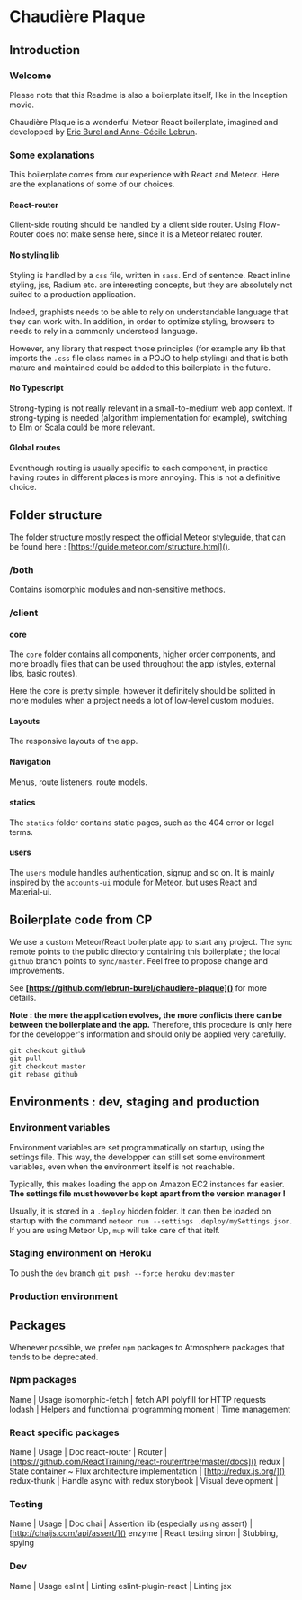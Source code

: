 # Chaudière Plaque


## Introduction

### Welcome
Please note that this Readme is also a boilerplate itself, like in the Inception movie.

Chaudière Plaque is a wonderful Meteor React boilerplate, imagined and developped by [Eric Burel and Anne-Cécile Lebrun](http://www.lebrun-burel.com).

### Some explanations

This boilerplate comes from our experience with React and Meteor. Here are the
explanations of some of our choices.

#### React-router

Client-side routing should be handled by a client side router. Using Flow-Router
does not make sense here, since it is a Meteor related router.

#### No styling lib

Styling is handled by a `css` file, written in `sass`. End of sentence.
React inline styling, jss, Radium etc. are interesting concepts, but they
are absolutely not suited to a production application.

Indeed, graphists needs to be able to rely on understandable language that they
can work with. In addition, in order to optimize styling, browsers to needs
to rely in a commonly understood language.

However, any library that respect those principles (for example any lib
that imports the `.css` file class names in a POJO to help styling)
and that is both mature and
maintained could be added to this boilerplate in the future.

#### No Typescript

Strong-typing is not really relevant in a small-to-medium web app context.
If strong-typing is needed (algorithm implementation for example),
switching to Elm or Scala could be more relevant.

#### Global routes

Eventhough routing is usually specific to each component, in practice having
routes in different places is more annoying. This is not a definitive choice.


## Folder structure

The folder structure mostly respect the official Meteor styleguide, that can be
found here : [https://guide.meteor.com/structure.html]().

### /both

Contains isomorphic modules and non-sensitive methods.


### /client
#### core
The `core` folder contains all components, higher order components, and more broadly
files that can be used throughout the app (styles, external libs, basic routes).

Here the core is pretty simple, however it definitely should be splitted in more
modules when a project needs a lot of low-level custom modules.


#### Layouts

The responsive layouts of the app.

#### Navigation

Menus, route listeners, route models.

#### statics

The `statics` folder contains static pages, such as the 404 error or legal terms.

#### users

The `users` module handles authentication, signup and so on. It is mainly inspired
by the `accounts-ui` module for Meteor, but uses React and Material-ui.

## Boilerplate code from CP

We use a custom Meteor/React boilerplate app to start any project. The `sync` remote points to the public directory containing this boilerplate ; the local `github` branch points to `sync/master`.
Feel free to propose change and improvements.

See **[https://github.com/lebrun-burel/chaudiere-plaque]()** for more details.

**Note : the more the application evolves, the more conflicts there can be
between the boilerplate and the app.**
Therefore, this procedure is only here for the developper's information and should only be applied very carefully.
```
git checkout github
git pull
git checkout master
git rebase github
```



## Environments : dev, staging and production
### Environment variables

Environment variables are set programmatically on startup, using the settings
file. This way, the developper can still set some environment variables,
even when the environment itself is not reachable.

Typically, this makes loading the app on Amazon EC2 instances far easier.
**The settings file must however be kept apart from the version manager !**

Usually, it is stored in a `.deploy` hidden folder. It can then be loaded on
startup with the command `meteor run --settings .deploy/mySettings.json`.
If you are using Meteor Up, `mup` will take care of that itelf.


### Staging environment on Heroku

To push the `dev` branch
`git push --force heroku dev:master`

### Production environment


## Packages

Whenever possible, we prefer `npm` packages to Atmosphere packages that
tends to be deprecated.

### Npm packages
Name | Usage
isomorphic-fetch | fetch API polyfill for HTTP requests
lodash | Helpers and functionnal programming
moment | Time management

### React specific packages

Name | Usage | Doc
react-router | Router | [https://github.com/ReactTraining/react-router/tree/master/docs]()
redux | State container ~ Flux architecture implementation | [http://redux.js.org/]()
redux-thunk | Handle async with redux
storybook | Visual development |

### Testing
Name | Usage | Doc
chai | Assertion lib (especially using assert) | [http://chaijs.com/api/assert/]()
enzyme | React testing
sinon | Stubbing, spying

### Dev
Name | Usage
eslint | Linting
eslint-plugin-react | Linting jsx

